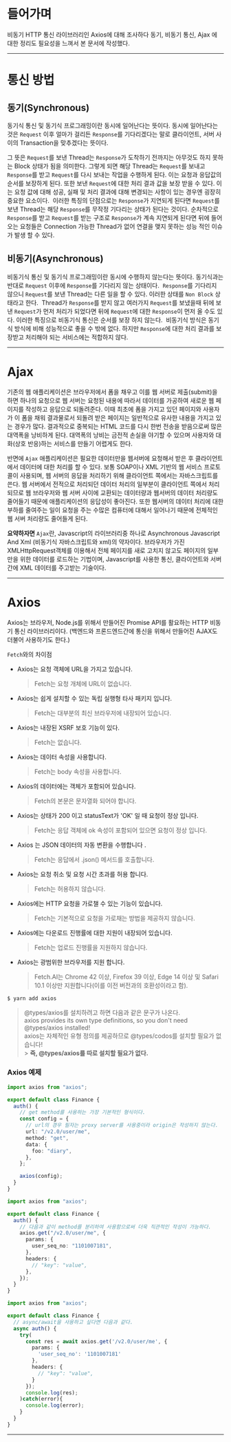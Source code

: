 # 들어가며

비동기 HTTP 통신 라이브러리인 Axios에 대해 조사하다
동기, 비동기 통신, Ajax 에 대한 정리도 필요성을 느껴서 본 문서에 작성했다.

---

# 통신 방법

## 동기(Synchronous)

동기식 통신 및 동기식 프로그래밍이란 동시에 일어난다는 뜻이다.
동시에 일어난다는 것은 `Request` 이후 얼마가 걸리든 `Response`를 기다리겠다는 말로 클라이언트, 서버 사이의 Transaction을 맞추겠다는 뜻이다.

그 뜻은 `Request`를 보낸 Thread는 `Response`가 도착하기 전까지는 아무것도 하지 못하는 Block 상태가 됨을 의미한다.
​
그렇게 되면 해당 Thread는 `Request`를 보내고 `Response`를 받고 `Request`를 다시 보내는 작업을 수행하게 된다.
이는 요청과 응답값의 순서를 보장하게 된다. 또한 보낸 `Request`에 대한 처리 결과 값을 보장 받을 수 있다. 이는 요청 값에 대해 성공, 실패 및 처리 결과에 대해 변경되는 사항이 있는 경우엔 굉장히 중요한 요소이다.
​
이러한 특징의 단점으로는 `Response`가 지연되게 된다면 `Request`를 보낸 Thread는 해당 `Response`를 무작정 기다리는 상태가 된다는 것이다. 순차적으로 `Response`를 받고 `Request`를 받는 구조로 `Response`가 계속 지연되게 된다면 뒤에 들어오는 요청들은 Connection 가능한 Thread가 없어 연결을 맺지 못하는 성능 적인 이슈가 발생 할 수 있다.

## 비동기(Asynchronous)

비동기식 통신 및 동기식 프로그래밍이란 동시에 수행하지 않는다는 뜻이다.
동기식과는 반대로 `Request` 이후에 `Response`를 기다리지 않는 상태이다.
​
`Response`를 기다리지 않으니 `Request`를 보낸 Thread는 다른 일을 할 수 있다. 이러한 상태를 `Non Block` 상태라고 한다.
​
Thread가 `Response`를 받지 않고 여러가지 `Request`를 보냈을때 뒤에 보낸 `Request`가 먼저 처리가 되었다면 뒤에 `Request`에 대한 `Response`이 먼저 올 수도 있다. 이러한 특징으로 비동기식 통신은 순서를 보장 하지 않는다.
​
비동기식 방식은 동기식 방식에 비해 성능적으로 좋을 수 밖에 없다. 하지만 `Response`에 대한 처리 결과를 보장받고 처리해야 되는 서비스에는 적합하지 않다.

---

# Ajax

기존의 웹 애플리케이션은 브라우저에서 폼을 채우고 이를 웹 서버로 제출(submit)을 하면 하나의 요청으로 웹 서버는 요청된 내용에 따라서 데이터를 가공하여 새로운 웹 페이지를 작성하고 응답으로 되돌려준다. 이때 최초에 폼을 가지고 있던 페이지와 사용자가 이 폼을 채워 결과물로서 되돌려 받은 페이지는 일반적으로 유사한 내용을 가지고 있는 경우가 많다. 결과적으로 중복되는 HTML 코드를 다시 한번 전송을 받음으로써 많은 대역폭을 낭비하게 된다. 대역폭의 낭비는 금전적 손실을 야기할 수 있으며 사용자와 대화(상호 반응)하는 서비스를 만들기 어렵게도 한다.

반면에 `Ajax` 애플리케이션은 필요한 데이터만을 웹서버에 요청해서 받은 후 클라이언트에서 데이터에 대한 처리를 할 수 있다. 보통 SOAP이나 XML 기반의 웹 서비스 프로토콜이 사용되며, 웹 서버의 응답을 처리하기 위해 클라이언트 쪽에서는 자바스크립트를 쓴다. 웹 서버에서 전적으로 처리되던 데이터 처리의 일부분이 클라이언트 쪽에서 처리 되므로 웹 브라우저와 웹 서버 사이에 교환되는 데이터량과 웹서버의 데이터 처리량도 줄어들기 때문에 애플리케이션의 응답성이 좋아진다. 또한 웹서버의 데이터 처리에 대한 부하를 줄여주는 일이 요청을 주는 수많은 컴퓨터에 대해서 일어나기 때문에 전체적인 웹 서버 처리량도 줄어들게 된다.

**요약하자면** `Ajax`란, Javascript의 라이브러리중 하나로 Asynchronous Javascript And Xml (비동기식 자바스크립트와 xml)의 약자이다. 브라우저가 가진 XMLHttpRequest객체를 이용해서 전체 페이지를 새로 고치지 않고도 페이지의 일부만을 위한 데이터를 로드하는 기법이며, Javascript를 사용한 통신, 클라이언트와 서버간에 XML 데이터를 주고받는 기술이다.

---

# Axios

Axios는 브라우저, Node.js를 위해서 만들어진 Promise API를 활요하는 HTTP 비동기 통신 라이브러리이다. (백엔드와 프론드엔드간에 통신을 위해서 만들어진 AJAX도 더불어 사용하기도 한다.)

`Fetch`와의 차이점

- Axios는 요청 객체에 URL을 가지고 있습니다.
  > Fetch는 요청 개체에 URL이 없습니다.
- Axios는 쉽게 설치할 수 있는 독립 실행형 타사 패키지 입니다.
  > Fetch는 대부분의 최신 브라우저에 내장되어 있습니다.
- Axios는 내장된 XSRF 보호 기능이 있다.
  > Fetch는 없습니다.
- Axios는 데이터 속성을 사용합니다.
  > Fetch는 body 속성을 사용합니다.
- Axios의 데이터에는 객체가 포함되어 있습니다.
  > Fetch의 본문은 문자열화 되어야 합니다.
- Axios는 상태가 200 이고 statusText가 'OK' 일 때 요청이 정상 입니다.
  > Fetch는 응답 객체에 ok 속성이 포함되어 있으면 요청이 정상 입니다.
- Axios 는 JSON 데이터의 자동 변환을 수행합니다 .
  > Fetch는 응답에서 .json() 메서드를 호출합니다.
- Axios는 요청 취소 및 요청 시간 초과를 허용 합니다.
  > Fetch는 허용하지 않습니다.
- Axios에는 HTTP 요청을 가로챌 수 있는 기능이 있습니다.
  > Fetch는 기본적으로 요청을 가로채는 방법을 제공하지 않습니다.
- Axios에는 다운로드 진행률에 대한 지원이 내장되어 있습니다.
  > Fetch는 업로드 진행률을 지원하지 않습니다.
- Axios는 광범위한 브라우저를 지원 합니다.
  > Fetch.AI는 Chrome 42 이상, Firefox 39 이상, Edge 14 이상 및 Safari 10.1 이상만 지원합니다(이를 이전 버전과의 호환성이라고 함).

```bash
$ yarn add axios
```

> @types/axios를 설치하려고 하면 다음과 같은 문구가 나온다. <br/>
> axios provides its own type definitions, so you don't need @types/axios installed! <br/>
> axios는 자체적인 유형 정의를 제공하므로 @types/codos를 설치할 필요가 없습니다! <br/> > **즉, @types/axios를 따로 설치할 필요가 없다.**

### Axios 예제

```typescript
import axios from "axios";

export default class Finance {
  auth() {
    // get method를 사용하는 가장 기본적인 형식이다.
    const config = {
      // url의 경우 필자는 proxy server를 사용중이라 origin은 작성하지 않는다.
      url: "/v2.0/user/me",
      method: "get",
      data: {
        foo: "diary",
      },
    };

    axios(config);
  }
}
```

```typescript
import axios from "axios";

export default class Finance {
  auth() {
    // 다음과 같이 method를 분리하여 사용함으로써 더욱 직관적인 작성이 가능하다.
    axios.get("/v2.0/user/me", {
      params: {
        user_seq_no: "1101007181",
      },
      headers: {
        // "key": "value",
      },
    });
  }
}
```

```typescript
import axios from "axios";

export default class Finance {
  // async/await을 사용하고 싶다면 다음과 같다.
  async auth() {
    try(
      const res = await axios.get('/v2.0/user/me', {
        params: {
          'user_seq_no': '1101007181'
        },
        headers: {
          // "key": "value",
        }
      });
      console.log(res);
    )catch(error){
      console.log(error);
    }
  }
}

```

---
